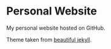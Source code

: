 # Personal Website
My personal website hosted on GitHub.

Theme taken from <a href="https://deanattali.com/beautiful-jekyll/">beautiful jekyll</a>.
